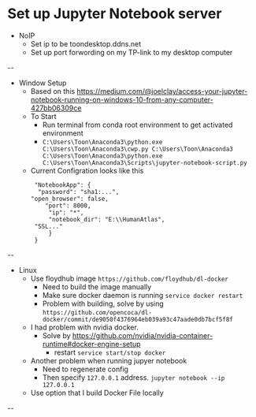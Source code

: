 
# Set up Jupyter Notebook server
* NoIP
  * Set ip to be toondesktop.ddns.net
  * Set up port forwording on my TP-link to my desktop computer

--
* Window Setup
  * Based on this https://medium.com/@joelclay/access-your-jupyter-notebook-running-on-windows-10-from-any-computer-427bb06309ce
  * To Start
    * Run terminal from conda root environment to get activated environment
    * `C:\Users\Toon\Anaconda3\python.exe C:\Users\Toon\Anaconda3\cwp.py C:\Users\Toon\Anaconda3 C:\Users\Toon\Anaconda3\python.exe C:\Users\Toon\Anaconda3\Scripts\jupyter-notebook-script.py`
  * Current Configration looks like this
    ``` {
     "NotebookApp": {
      "password": "sha1:...",
	"open_browser": false,
        "port": 8000,
         "ip": "*",
         "notebook_dir": "E:\\HumanAtlas",
	 "SSL..."
         }
     }
    ```
--
* Linux
  * Use floydhub image `https://github.com/floydhub/dl-docker`
    * Need to build the image manually
    * Make sure docker daemon is running `service docker restart`
    * Problem with building, solve by using `https://github.com/opencoca/dl-docker/commit/de9050f4376964eb039a93c47aade0db7bcf5f8f`
  * I had problem with nvidia docker.
    * Solve by https://github.com/nvidia/nvidia-container-runtime#docker-engine-setup
      * restart `service start/stop docker`
  * Another problem when running jupyer notebook
    * Need to regenerate config
    * Then specify `127.0.0.1` address. `jupyter notebook --ip 127.0.0.1`
  * Use option that I build Docker File locally
  
--
